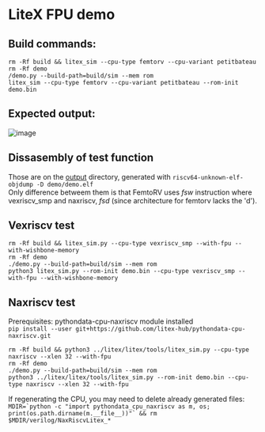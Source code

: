 # LiteX FPU demo
## Build commands:
```
rm -Rf build && litex_sim --cpu-type femtorv --cpu-variant petitbateau
rm -Rf demo
/demo.py --build-path=build/sim --mem rom
litex_sim --cpu-type femtorv --cpu-variant petitbateau --rom-init demo.bin 
```
## Expected output:

![image](https://user-images.githubusercontent.com/8551129/217586467-fb250d02-fd39-4a59-b1d2-d1231bce6807.png)


## Dissasembly of test function
Those are on the [output](https://github.com/suarezvictor/litex_fpu_test/tree/main/output) directory, 
generated with `riscv64-unknown-elf-objdump -D demo/demo.elf`  
Only difference betweem them is that FemtoRV uses _fsw_ instruction where vexriscv_smp and naxriscv, _fsd_ (since architecture for femtorv lacks the 'd').

## Vexriscv test
```
rm -Rf build && litex_sim.py --cpu-type vexriscv_smp --with-fpu --with-wishbone-memory
rm -Rf demo
./demo.py --build-path=build/sim --mem rom
python3 litex_sim.py --rom-init demo.bin --cpu-type vexriscv_smp --with-fpu --with-wishbone-memory
```

## Naxriscv test
Prerequisites: pythondata-cpu-naxriscv module installed  
`pip install --user git+https://github.com/litex-hub/pythondata-cpu-naxriscv.git`

```
rm -Rf build && python3 ../litex/litex/tools/litex_sim.py --cpu-type naxriscv --xlen 32 --with-fpu
rm -Rf demo
./demo.py --build-path=build/sim --mem rom
python3 ../litex/litex/tools/litex_sim.py --rom-init demo.bin --cpu-type naxriscv --xlen 32 --with-fpu
```

If regenerating the CPU, you may need to delete already generated files:  
```MDIR=`python -c "import pythondata_cpu_naxriscv as m, os; print(os.path.dirname(m.__file__))"` && rm $MDIR/verilog/NaxRiscvLitex_*```
